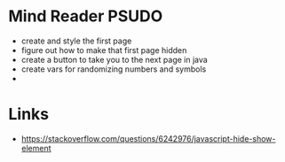 # Mind Reader PSUDO
- create and style the first page
- figure out how to make that first page hidden 
- create a button to take you to the next page in java 
- create vars for randomizing numbers and symbols
-



# Links
- https://stackoverflow.com/questions/6242976/javascript-hide-show-element